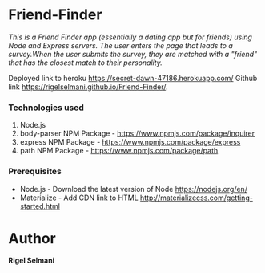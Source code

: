 # Friend-Finder

*This is a Friend Finder app (essentially a dating app but for friends) using Node and Express servers.*
*The user enters the page that leads to a survey.When the user submits the survey, they are matched*
 *with a "friend" that has the closest match to their personality.*
 
 Deployed link to heroku
  https://secret-dawn-47186.herokuapp.com/
  Github link
  https://rigelselmani.github.io/Friend-Finder/.

### Technologies used
1. Node.js
2. body-parser NPM Package - https://www.npmjs.com/package/inquirer
3. express NPM Package - https://www.npmjs.com/package/express
4. path NPM Package - https://www.npmjs.com/package/path

### Prerequisites
- Node.js - Download the latest version of Node https://nodejs.org/en/
- Materialize - Add CDN link to HTML http://materializecss.com/getting-started.html

# Author

 **Rigel Selmani**
